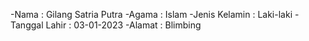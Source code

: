 -Nama           : Gilang Satria Putra
-Agama          : Islam
-Jenis Kelamin  : Laki-laki
-Tanggal Lahir  : 03-01-2023
-Alamat         : Blimbing
